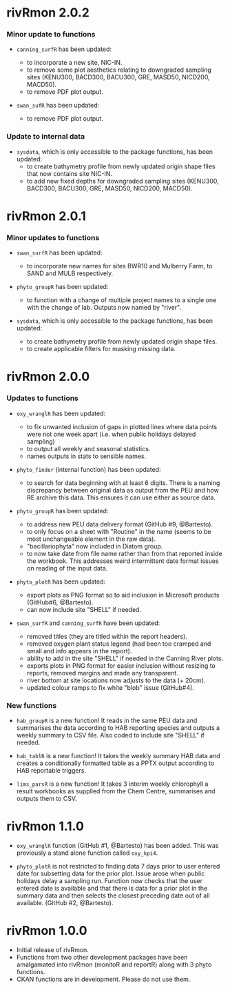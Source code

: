 # rivRmon 2.0.2

### Minor update to functions

* `canning_surfR` has been updated:
    + to incorporate a new site, NIC-IN.
    + to remove some plot aesthetics relating to downgraded sampling sites (KENU300,
    BACD300, BACU300, GRE, MASD50, NICD200, MACD50).
    + to remove PDF plot output.
    
* `swan_sufR` has been updated:
    + to remove PDF plot output.
    
### Update to internal data

* `sysdata`, which is only accessible to the package functions, has been updated:
    + to create bathymetry profile from newly updated origin shape files that now 
    contains site NIC-IN.
    + to add new fixed depths for downgraded sampling sites (KENU300,
    BACD300, BACU300, GRE, MASD50, NICD200, MACD50).

# rivRmon 2.0.1

### Minor updates to functions

* `swan_surfR` has been updated:
     + to incorporate new names for sites BWR10 and Mulberry Farm, 
     to SAND and MULB respectively.
     
* `phyto_groupR` has been updated:
     + to function with a change of multiple project names to a single one with the 
     change of lab. Outputs now named by "river".
     
* `sysdata`, which is only accessible to the package functions, has been updated:
     + to create bathymetry profile from newly updated origin shape files.
     + to create applicable filters for masking missing data.

# rivRmon 2.0.0

### Updates to functions

* `oxy_wranglR` has been updated:
     + to fix unwanted inclusion of gaps in plotted lines where data 
     points were not one week apart (i.e. when public holidays delayed sampling)
     + to output all weekly and seasonal statistics.
     + names outputs in stats to sensible names.
     
* `phyto_finder` (internal function) has been updated:
     + to search for data beginning with at least 6 digits. There is a naming 
     discrepancy between original data as output from the PEU and how RE archive
     this data. This ensures it can use either as source data.
     
* `phyto_groupR` has been updated:
     + to address new PEU data delivery format (GitHub #9, @Bartesto).
     + to only focus on a sheet with "Routine" in the name (seems to be most 
     unchangeable element in the raw data).
     + "bacillariophyta" now included in Diatom group.
     + to now take date from file name rather than from that reported inside the
     workbook. This addresses weird intermittent date format issues on reading of 
     the input data.
     
* `phyto_plotR` has been updated:
     + export plots as PNG format so to aid inclusion in Microsoft products 
     (GitHub#6, @Bartesto).
     + can now include site "SHELL" if needed.
     
* `swan_surfR` and `canning_surfR` have been updated:
     + removed titles (they are titled within the report headers).
     + removed oxygen plant status legend (had been too cramped and small and 
     info appears in the report).
     + ability to add in the site "SHELL" if needed in the Canning River plots.
     + exports plots in PNG format for easier inclusion without resizing to 
     reports, removed margins and made any transparent.
     + river bottom at site locations now adjusts to the data (+ 20cm).
     + updated colour ramps to fix white "blob" issue (GitHub#4).
     
### New functions
     
* `hab_groupR` is a new function! It reads in the same PEU data and summarises 
the data according to HAB reporting species and outputs a weekly summary to CSV 
file. Also coded to include site "SHELL" if needed.

* `hab_tablR` is a new function! It takes the weekly summary HAB data and 
creates a conditionally formatted table as a PPTX output according to HAB 
reportable triggers.

* `lims_parsR` is a new function! It takes 3 interim weekly chlorophyll a result 
workbooks as supplied from the Chem Centre, summarises and outputs them to CSV.

# rivRmon 1.1.0

* `oxy_wranglR` function (GitHub #1, @Bartesto) has been added. This was 
previously a stand alone function called `oxy_kpi4`.

* `phyto_plotR` is not restricted to finding data 7 days prior to user entered
date for subsetting data for the prior plot. Issue arose when public holidays
delay a sampling run. Function now checks that the user entered date is 
available and that there is data for a prior plot in the summary data and then 
selects the closest preceding date out of all available. (GitHub #2, @Bartesto).


# rivRmon 1.0.0

* Initial release of rivRmon.
* Functions from two other development packages have been amalgamated into 
rivRmon (monitoR and reportR) along with 3 phyto functions.
* CKAN functions are in development. Please do not use them.
